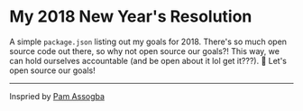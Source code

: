 # My 2018 New Year's Resolution

A simple `package.json` listing out my goals for 2018.
There's so much open source code out there, so why not open source our goals?!
This way, we can hold ourselves accountable (and be open about it lol get it???). 🙂
Let's open source our goals!

---
Inspried by [Pam Assogba](https://twitter.com/pam_yam/)
